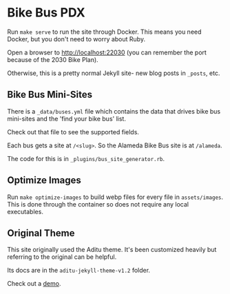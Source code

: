 # Bike Bus PDX

Run `make serve` to run the site through Docker.
This means you need Docker, but you don't need to worry about Ruby.

Open a browser to <http://localhost:22030> (you can remember the port because of the 2030 Bike Plan).

Otherwise, this is a pretty normal Jekyll site- new blog posts in `_posts`, etc.

## Bike Bus Mini-Sites

There is a `_data/buses.yml` file which contains the data that drives bike bus mini-sites
and the 'find your bike bus' list.

Check out that file to see the supported fields.

Each bus gets a site at `/<slug>`. So the Alameda Bike Bus site is at `/alameda`.

The code for this is in `_plugins/bus_site_generator.rb`.

## Optimize Images

Run `make optimize-images` to build webp files for every file in `assets/images`.
This is done through the container so does not require any local executables.

## Original Theme

This site originally used the Aditu theme. It's been customized heavily but referring to the original
can be helpful.

Its docs are in the `aditu-jekyll-theme-v1.2` folder.

Check out a [demo](https://aditu.netlify.com/).

